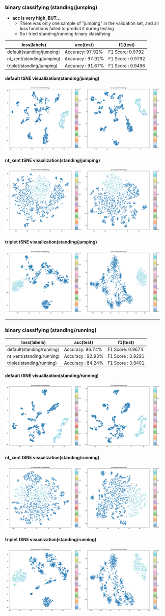 ### binary classifying (standing/jumping)
- <b>acc is very high, BUT...</b>
    - There was only one sample of "jumping" in the validation set, and all loss functions failed to predict it during testing
    - So i tried standing/running binary classifying


| loss(labels) | acc(test) | f1(test) |
|----------|---------|--------|
| default(standing/jumping) | Accuracy: 97.92% | F1 Score: 0.9792 |
| nt_xent(standing/jumping)  | Accuracy : 97.92% | F1 Score : 0.9792 |
| triplet(standing/jumping)  | Accuracy : 91.67% | F1 Score : 0.9466 |

#### default tSNE visualization(standing/jumping)
<img src="./unsupervised_default_KNN_standing_jumping/embedding_analysis/split_embeddings.png">

#### nt_xent tSNE visualization(standing/jumping)
<img src="./unsupervised_nt_xent_improved_KNN_standing_jumping/embedding_analysis/split_embeddings.png">

#### triplet tSNE visualization(standing/jumping)
<img src="./unsupervised_triplet_improved_KNN_standing_jumping/embedding_analysis/split_embeddings.png">

--------


### binary classifying (standing/running)

| loss(labels) | acc(test) | f1(test) |
|----------|---------|--------|
| default(standing/running)  | Accuracy: 96.74% | F1 Score: 0.9674 |
| nt_xent(standing/running)  | Accuracy : 92.93% | F1 Score : 0.9291 |
| triplet(standing/running)  | Accuracy : 84.24% | F1 Score : 0.8401 |


#### default tSNE visualization(standing/running)
<img src="./unsupervised_default_KNN_standing_running/embedding_analysis/split_embeddings.png">


#### nt_xent tSNE visualization(standing/running)
<img src="./unsupervised_nt_xent_improved_KNN_standing_running/embedding_analysis/split_embeddings.png">


#### triplet tSNE visualization(standing/running)
<img src="./unsupervised_triplet_improved_KNN_standing_running/embedding_analysis/split_embeddings.png">